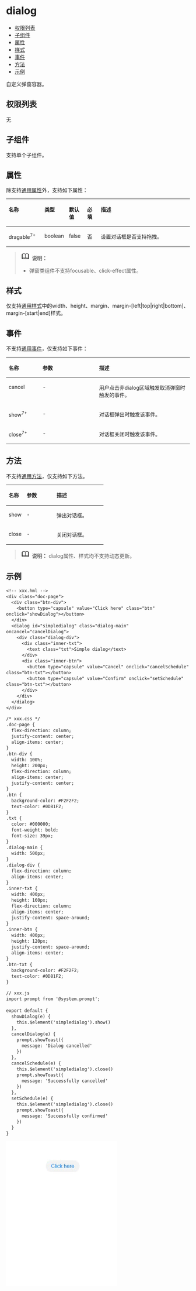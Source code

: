 # dialog<a name="ZH-CN_TOPIC_0000001209210697"></a>

-   [权限列表](#zh-cn_topic_0000001173324657_section11257113618419)
-   [子组件](#zh-cn_topic_0000001173324657_section9288143101012)
-   [属性](#zh-cn_topic_0000001173324657_section2907183951110)
-   [样式](#zh-cn_topic_0000001173324657_section5775351116)
-   [事件](#zh-cn_topic_0000001173324657_section8562129182916)
-   [方法](#zh-cn_topic_0000001173324657_section11753103216253)
-   [示例](#zh-cn_topic_0000001173324657_section6663311114620)

自定义弹窗容器。

## 权限列表<a name="zh-cn_topic_0000001173324657_section11257113618419"></a>

无

## 子组件<a name="zh-cn_topic_0000001173324657_section9288143101012"></a>

支持单个子组件。

## 属性<a name="zh-cn_topic_0000001173324657_section2907183951110"></a>

除支持[通用属性](js-components-common-attributes.md#ZH-CN_TOPIC_0000001163812208)外，支持如下属性：

<a name="zh-cn_topic_0000001173324657_tb330011ff53049a69f27cec012adf8c1"></a>
<table><thead align="left"><tr id="zh-cn_topic_0000001173324657_r4301f3a3b24c499c9bfc42b76ab785f9"><th class="cellrowborder" valign="top" width="19.598040195980403%" id="mcps1.1.6.1.1"><p id="zh-cn_topic_0000001173324657_a9ba8c579217b4b8b841b035f1d28b20e"><a name="zh-cn_topic_0000001173324657_a9ba8c579217b4b8b841b035f1d28b20e"></a><a name="zh-cn_topic_0000001173324657_a9ba8c579217b4b8b841b035f1d28b20e"></a>名称</p>
</th>
<th class="cellrowborder" valign="top" width="11.178882111788822%" id="mcps1.1.6.1.2"><p id="zh-cn_topic_0000001173324657_a633002333b024497914a4b172446f14e"><a name="zh-cn_topic_0000001173324657_a633002333b024497914a4b172446f14e"></a><a name="zh-cn_topic_0000001173324657_a633002333b024497914a4b172446f14e"></a>类型</p>
</th>
<th class="cellrowborder" valign="top" width="9.899010098990102%" id="mcps1.1.6.1.3"><p id="zh-cn_topic_0000001173324657_a4950f7884c6540b9ad523ac34657d952"><a name="zh-cn_topic_0000001173324657_a4950f7884c6540b9ad523ac34657d952"></a><a name="zh-cn_topic_0000001173324657_a4950f7884c6540b9ad523ac34657d952"></a>默认值</p>
</th>
<th class="cellrowborder" valign="top" width="7.56924307569243%" id="mcps1.1.6.1.4"><p id="zh-cn_topic_0000001173324657_p58189597166"><a name="zh-cn_topic_0000001173324657_p58189597166"></a><a name="zh-cn_topic_0000001173324657_p58189597166"></a>必填</p>
</th>
<th class="cellrowborder" valign="top" width="51.754824517548236%" id="mcps1.1.6.1.5"><p id="zh-cn_topic_0000001173324657_a1313564aa9404a338447087d5918c17d"><a name="zh-cn_topic_0000001173324657_a1313564aa9404a338447087d5918c17d"></a><a name="zh-cn_topic_0000001173324657_a1313564aa9404a338447087d5918c17d"></a>描述</p>
</th>
</tr>
</thead>
<tbody><tr id="zh-cn_topic_0000001173324657_r06a481428e8d455fba919d3d4618be31"><td class="cellrowborder" valign="top" width="19.598040195980403%" headers="mcps1.1.6.1.1 "><p id="zh-cn_topic_0000001173324657_adb8a73146d764f2aab50fc046169ab26"><a name="zh-cn_topic_0000001173324657_adb8a73146d764f2aab50fc046169ab26"></a><a name="zh-cn_topic_0000001173324657_adb8a73146d764f2aab50fc046169ab26"></a>dragable<sup id="zh-cn_topic_0000001173324657_sup999420218191"><a name="zh-cn_topic_0000001173324657_sup999420218191"></a><a name="zh-cn_topic_0000001173324657_sup999420218191"></a><span>7+</span></sup></p>
</td>
<td class="cellrowborder" valign="top" width="11.178882111788822%" headers="mcps1.1.6.1.2 "><p id="zh-cn_topic_0000001173324657_a06898db2627246f78e85d4fbadeee85c"><a name="zh-cn_topic_0000001173324657_a06898db2627246f78e85d4fbadeee85c"></a><a name="zh-cn_topic_0000001173324657_a06898db2627246f78e85d4fbadeee85c"></a>boolean</p>
</td>
<td class="cellrowborder" valign="top" width="9.899010098990102%" headers="mcps1.1.6.1.3 "><p id="zh-cn_topic_0000001173324657_ae685ead324a647bcba1bbb45c9402dd6"><a name="zh-cn_topic_0000001173324657_ae685ead324a647bcba1bbb45c9402dd6"></a><a name="zh-cn_topic_0000001173324657_ae685ead324a647bcba1bbb45c9402dd6"></a>false</p>
</td>
<td class="cellrowborder" valign="top" width="7.56924307569243%" headers="mcps1.1.6.1.4 "><p id="zh-cn_topic_0000001173324657_p78183594166"><a name="zh-cn_topic_0000001173324657_p78183594166"></a><a name="zh-cn_topic_0000001173324657_p78183594166"></a>否</p>
</td>
<td class="cellrowborder" valign="top" width="51.754824517548236%" headers="mcps1.1.6.1.5 "><p id="zh-cn_topic_0000001173324657_a692121725a9b4ebbae65cd22b94b672e"><a name="zh-cn_topic_0000001173324657_a692121725a9b4ebbae65cd22b94b672e"></a><a name="zh-cn_topic_0000001173324657_a692121725a9b4ebbae65cd22b94b672e"></a>设置对话框是否支持拖拽。</p>
</td>
</tr>
</tbody>
</table>

>![](../../public_sys-resources/icon-note.gif) **说明：** 
>-   弹窗类组件不支持focusable、click-effect属性。

## 样式<a name="zh-cn_topic_0000001173324657_section5775351116"></a>

仅支持[通用样式](js-components-common-styles.md#ZH-CN_TOPIC_0000001163932190)中的width、height、margin、margin-\[left|top|right|bottom\]、margin-\[start|end\]样式。

## 事件<a name="zh-cn_topic_0000001173324657_section8562129182916"></a>

不支持[通用事件](js-components-common-events.md#ZH-CN_TOPIC_0000001209412119)，仅支持如下事件：

<a name="zh-cn_topic_0000001173324657_table20562102982910"></a>
<table><thead align="left"><tr id="zh-cn_topic_0000001173324657_row9562162932910"><th class="cellrowborder" valign="top" width="18.459999999999997%" id="mcps1.1.4.1.1"><p id="zh-cn_topic_0000001173324657_p195626291296"><a name="zh-cn_topic_0000001173324657_p195626291296"></a><a name="zh-cn_topic_0000001173324657_p195626291296"></a>名称</p>
</th>
<th class="cellrowborder" valign="top" width="30.769999999999996%" id="mcps1.1.4.1.2"><p id="zh-cn_topic_0000001173324657_p185622029202914"><a name="zh-cn_topic_0000001173324657_p185622029202914"></a><a name="zh-cn_topic_0000001173324657_p185622029202914"></a>参数</p>
</th>
<th class="cellrowborder" valign="top" width="50.77%" id="mcps1.1.4.1.3"><p id="zh-cn_topic_0000001173324657_p9562132915297"><a name="zh-cn_topic_0000001173324657_p9562132915297"></a><a name="zh-cn_topic_0000001173324657_p9562132915297"></a>描述</p>
</th>
</tr>
</thead>
<tbody><tr id="zh-cn_topic_0000001173324657_row7562729142911"><td class="cellrowborder" valign="top" width="18.459999999999997%" headers="mcps1.1.4.1.1 "><p id="zh-cn_topic_0000001173324657_p145622291299"><a name="zh-cn_topic_0000001173324657_p145622291299"></a><a name="zh-cn_topic_0000001173324657_p145622291299"></a>cancel</p>
</td>
<td class="cellrowborder" valign="top" width="30.769999999999996%" headers="mcps1.1.4.1.2 "><p id="zh-cn_topic_0000001173324657_p356210295295"><a name="zh-cn_topic_0000001173324657_p356210295295"></a><a name="zh-cn_topic_0000001173324657_p356210295295"></a>-</p>
</td>
<td class="cellrowborder" valign="top" width="50.77%" headers="mcps1.1.4.1.3 "><p id="zh-cn_topic_0000001173324657_p55621629122916"><a name="zh-cn_topic_0000001173324657_p55621629122916"></a><a name="zh-cn_topic_0000001173324657_p55621629122916"></a>用户点击非dialog区域触发取消弹窗时触发的事件。</p>
</td>
</tr>
<tr id="zh-cn_topic_0000001173324657_row154462392615"><td class="cellrowborder" valign="top" width="18.459999999999997%" headers="mcps1.1.4.1.1 "><p id="zh-cn_topic_0000001173324657_p84461834266"><a name="zh-cn_topic_0000001173324657_p84461834266"></a><a name="zh-cn_topic_0000001173324657_p84461834266"></a>show<sup id="zh-cn_topic_0000001173324657_sup2397204717198"><a name="zh-cn_topic_0000001173324657_sup2397204717198"></a><a name="zh-cn_topic_0000001173324657_sup2397204717198"></a><span>7+</span></sup></p>
</td>
<td class="cellrowborder" valign="top" width="30.769999999999996%" headers="mcps1.1.4.1.2 "><p id="zh-cn_topic_0000001173324657_p164468315263"><a name="zh-cn_topic_0000001173324657_p164468315263"></a><a name="zh-cn_topic_0000001173324657_p164468315263"></a>-</p>
</td>
<td class="cellrowborder" valign="top" width="50.77%" headers="mcps1.1.4.1.3 "><p id="zh-cn_topic_0000001173324657_p204465311269"><a name="zh-cn_topic_0000001173324657_p204465311269"></a><a name="zh-cn_topic_0000001173324657_p204465311269"></a>对话框弹出时触发该事件。</p>
</td>
</tr>
<tr id="zh-cn_topic_0000001173324657_row28470175299"><td class="cellrowborder" valign="top" width="18.459999999999997%" headers="mcps1.1.4.1.1 "><p id="zh-cn_topic_0000001173324657_p2848161792917"><a name="zh-cn_topic_0000001173324657_p2848161792917"></a><a name="zh-cn_topic_0000001173324657_p2848161792917"></a>close<sup id="zh-cn_topic_0000001173324657_sup4231174871918"><a name="zh-cn_topic_0000001173324657_sup4231174871918"></a><a name="zh-cn_topic_0000001173324657_sup4231174871918"></a><span>7+</span></sup></p>
</td>
<td class="cellrowborder" valign="top" width="30.769999999999996%" headers="mcps1.1.4.1.2 "><p id="zh-cn_topic_0000001173324657_p128481917132913"><a name="zh-cn_topic_0000001173324657_p128481917132913"></a><a name="zh-cn_topic_0000001173324657_p128481917132913"></a>-</p>
</td>
<td class="cellrowborder" valign="top" width="50.77%" headers="mcps1.1.4.1.3 "><p id="zh-cn_topic_0000001173324657_p5848121742920"><a name="zh-cn_topic_0000001173324657_p5848121742920"></a><a name="zh-cn_topic_0000001173324657_p5848121742920"></a>对话框关闭时触发该事件。</p>
</td>
</tr>
</tbody>
</table>

## 方法<a name="zh-cn_topic_0000001173324657_section11753103216253"></a>

不支持[通用方法](js-components-common-methods.md#ZH-CN_TOPIC_0000001209252157)，仅支持如下方法。

<a name="zh-cn_topic_0000001173324657_table20753173210251"></a>
<table><thead align="left"><tr id="zh-cn_topic_0000001173324657_row575363214257"><th class="cellrowborder" valign="top" width="18.459999999999997%" id="mcps1.1.4.1.1"><p id="zh-cn_topic_0000001173324657_p157531032112517"><a name="zh-cn_topic_0000001173324657_p157531032112517"></a><a name="zh-cn_topic_0000001173324657_p157531032112517"></a>名称</p>
</th>
<th class="cellrowborder" valign="top" width="30.769999999999996%" id="mcps1.1.4.1.2"><p id="zh-cn_topic_0000001173324657_p77531632132518"><a name="zh-cn_topic_0000001173324657_p77531632132518"></a><a name="zh-cn_topic_0000001173324657_p77531632132518"></a>参数</p>
</th>
<th class="cellrowborder" valign="top" width="50.77%" id="mcps1.1.4.1.3"><p id="zh-cn_topic_0000001173324657_p147531232132512"><a name="zh-cn_topic_0000001173324657_p147531232132512"></a><a name="zh-cn_topic_0000001173324657_p147531232132512"></a>描述</p>
</th>
</tr>
</thead>
<tbody><tr id="zh-cn_topic_0000001173324657_row15753113210251"><td class="cellrowborder" valign="top" width="18.459999999999997%" headers="mcps1.1.4.1.1 "><p id="zh-cn_topic_0000001173324657_p2314135812511"><a name="zh-cn_topic_0000001173324657_p2314135812511"></a><a name="zh-cn_topic_0000001173324657_p2314135812511"></a>show</p>
</td>
<td class="cellrowborder" valign="top" width="30.769999999999996%" headers="mcps1.1.4.1.2 "><p id="zh-cn_topic_0000001173324657_p7314115819256"><a name="zh-cn_topic_0000001173324657_p7314115819256"></a><a name="zh-cn_topic_0000001173324657_p7314115819256"></a>-</p>
</td>
<td class="cellrowborder" valign="top" width="50.77%" headers="mcps1.1.4.1.3 "><p id="zh-cn_topic_0000001173324657_p0314958162512"><a name="zh-cn_topic_0000001173324657_p0314958162512"></a><a name="zh-cn_topic_0000001173324657_p0314958162512"></a>弹出对话框。</p>
</td>
</tr>
<tr id="zh-cn_topic_0000001173324657_row393410526251"><td class="cellrowborder" valign="top" width="18.459999999999997%" headers="mcps1.1.4.1.1 "><p id="zh-cn_topic_0000001173324657_p7314358182512"><a name="zh-cn_topic_0000001173324657_p7314358182512"></a><a name="zh-cn_topic_0000001173324657_p7314358182512"></a>close</p>
</td>
<td class="cellrowborder" valign="top" width="30.769999999999996%" headers="mcps1.1.4.1.2 "><p id="zh-cn_topic_0000001173324657_p1231455814253"><a name="zh-cn_topic_0000001173324657_p1231455814253"></a><a name="zh-cn_topic_0000001173324657_p1231455814253"></a>-</p>
</td>
<td class="cellrowborder" valign="top" width="50.77%" headers="mcps1.1.4.1.3 "><p id="zh-cn_topic_0000001173324657_p10314105842512"><a name="zh-cn_topic_0000001173324657_p10314105842512"></a><a name="zh-cn_topic_0000001173324657_p10314105842512"></a>关闭对话框。</p>
</td>
</tr>
</tbody>
</table>

>![](../../public_sys-resources/icon-note.gif) **说明：** 
>dialog属性、样式均不支持动态更新。

## 示例<a name="zh-cn_topic_0000001173324657_section6663311114620"></a>

```
<!-- xxx.hml -->
<div class="doc-page">
  <div class="btn-div">
    <button type="capsule" value="Click here" class="btn" onclick="showDialog"></button>
  </div>
  <dialog id="simpledialog" class="dialog-main" oncancel="cancelDialog">
    <div class="dialog-div">
      <div class="inner-txt">
        <text class="txt">Simple dialog</text>
      </div>
      <div class="inner-btn">
        <button type="capsule" value="Cancel" onclick="cancelSchedule" class="btn-txt"></button>
        <button type="capsule" value="Confirm" onclick="setSchedule" class="btn-txt"></button>
      </div>
    </div>
  </dialog>
</div>
```

```
/* xxx.css */
.doc-page {
  flex-direction: column;
  justify-content: center;
  align-items: center;
}
.btn-div {
  width: 100%;
  height: 200px;
  flex-direction: column;
  align-items: center;
  justify-content: center;
}
.btn {
  background-color: #F2F2F2;
  text-color: #0D81F2;
}
.txt {
  color: #000000;
  font-weight: bold;
  font-size: 39px;
}
.dialog-main {
  width: 500px;
}
.dialog-div {
  flex-direction: column;
  align-items: center;
}
.inner-txt {
  width: 400px;
  height: 160px;
  flex-direction: column;
  align-items: center;
  justify-content: space-around;
}
.inner-btn {
  width: 400px;
  height: 120px;
  justify-content: space-around;
  align-items: center;
}
.btn-txt {
  background-color: #F2F2F2;
  text-color: #0D81F2;
}
```

```
// xxx.js
import prompt from '@system.prompt';

export default {
  showDialog(e) {
    this.$element('simpledialog').show()
  },
  cancelDialog(e) {
    prompt.showToast({
      message: 'Dialog cancelled'
    })
  },
  cancelSchedule(e) {
    this.$element('simpledialog').close()
    prompt.showToast({
      message: 'Successfully cancelled'
    })
  },
  setSchedule(e) {
    this.$element('simpledialog').close()
    prompt.showToast({
      message: 'Successfully confirmed'
    })
  }
}
```

![](figures/GIF6.gif)

